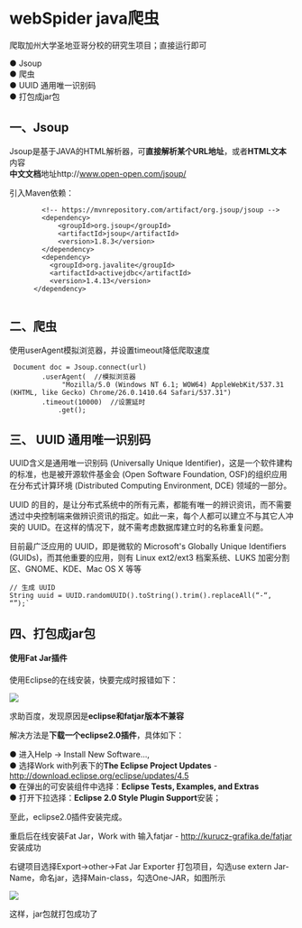 # webSpider java爬虫
爬取加州大学圣地亚哥分校的研究生项目；直接运行即可

● Jsoup  
● 爬虫  
● UUID 通用唯一识别码  
● 打包成jar包  


## 一、Jsoup

Jsoup是基于JAVA的HTML解析器，可**直接解析某个URL地址**，或者**HTML文本**内容  
**中文文档**地址http://www.open-open.com/jsoup/

引入Maven依赖：

```
        <!-- https://mvnrepository.com/artifact/org.jsoup/jsoup -->
        <dependency>
            <groupId>org.jsoup</groupId>
            <artifactId>jsoup</artifactId>
            <version>1.8.3</version>
        </dependency>
        <dependency>
          <groupId>org.javalite</groupId>
          <artifactId>activejdbc</artifactId>
          <version>1.4.13</version>
      </dependency>
      
```


## 二、爬虫

使用userAgent模拟浏览器，并设置timeout降低爬取速度


     Document doc = Jsoup.connect(url)
    		.userAgent(  //模拟浏览器
    			 "Mozilla/5.0 (Windows NT 6.1; WOW64) AppleWebKit/537.31 (KHTML, like Gecko) Chrome/26.0.1410.64 Safari/537.31")
    		.timeout(10000)  //设置延时
				.get();



## 三、 UUID 通用唯一识别码

  UUID含义是通用唯一识别码 (Universally Unique Identifier)，这是一个软件建构的标准，也是被开源软件基金会 (Open Software Foundation, OSF)的组织应用在分布式计算环境 (Distributed Computing Environment, DCE) 领域的一部分。
  
  
  UUID 的目的，是让分布式系统中的所有元素，都能有唯一的辨识资讯，而不需要透过中央控制端来做辨识资讯的指定。如此一来，每个人都可以建立不与其它人冲突的 UUID。在这样的情况下，就不需考虑数据库建立时的名称重复问题。
  
  
  目前最广泛应用的 UUID，即是微软的 Microsoft's Globally Unique Identifiers (GUIDs)，而其他重要的应用，则有 Linux ext2/ext3 档案系统、LUKS 加密分割区、GNOME、KDE、Mac OS X 等等


    // 生成 UUID
    String uuid = UUID.randomUUID().toString().trim().replaceAll(“-“, “”);`



## 四、打包成jar包

#### 使用Fat Jar插件

使用Eclipse的在线安装，快要完成时报错如下：

![](http://www.javatree.cn/file-server/e/20171213/cf18c211de67400a95ade0d237437791.png)

求助百度，发现原因是**eclipse和fatjar版本不兼容**

解决方法是**下载一个eclipse2.0插件**，具体如下：

● 进入Help -> Install New Software...,  
● 选择Work with列表下的**The Eclipse Project Updates** - http://download.eclipse.org/eclipse/updates/4.5  
● 在弹出的可安装组件中选择：**Eclipse Tests, Examples, and Extras**  
● 打开下拉选择：**Eclipse 2.0 Style Plugin Support**安装；

至此，eclipse2.0插件安装完成。

重启后在线安装Fat Jar，Work with 输入fatjar - http://kurucz-grafika.de/fatjar 安装成功


右键项目选择Export->other->Fat Jar Exporter 打包项目，勾选use extern Jar-Name，命名jar，选择Main-class，勾选One-JAR，如图所示

![](http://www.javatree.cn/file-server/e/20171213/abb36e480ffc44828e1dd1cc28e7188d.png)


这样，jar包就打包成功了
